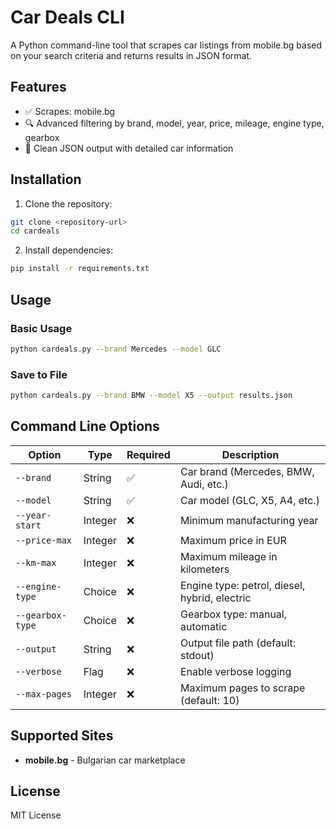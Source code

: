 # Car Deals CLI

A Python command-line tool that scrapes car listings from mobile.bg based on your search criteria and returns results in JSON format.

## Features

- ✅ Scrapes: mobile.bg
- 🔍 Advanced filtering by brand, model, year, price, mileage, engine type, gearbox
- 📄 Clean JSON output with detailed car information

## Installation

1. Clone the repository:
```bash
git clone <repository-url>
cd cardeals
```

2. Install dependencies:
```bash
pip install -r requirements.txt
```

## Usage

### Basic Usage

```bash
python cardeals.py --brand Mercedes --model GLC
```

### Save to File

```bash
python cardeals.py --brand BMW --model X5 --output results.json
```

## Command Line Options

| Option | Type | Required | Description |
|--------|------|----------|-------------|
| `--brand` | String | ✅ | Car brand (Mercedes, BMW, Audi, etc.) |
| `--model` | String | ✅ | Car model (GLC, X5, A4, etc.) |
| `--year-start` | Integer | ❌ | Minimum manufacturing year |
| `--price-max` | Integer | ❌ | Maximum price in EUR |
| `--km-max` | Integer | ❌ | Maximum mileage in kilometers |
| `--engine-type` | Choice | ❌ | Engine type: petrol, diesel, hybrid, electric |
| `--gearbox-type` | Choice | ❌ | Gearbox type: manual, automatic |
| `--output` | String | ❌ | Output file path (default: stdout) |
| `--verbose` | Flag | ❌ | Enable verbose logging |
| `--max-pages` | Integer | ❌ | Maximum pages to scrape (default: 10) |

## Supported Sites

- **mobile.bg** - Bulgarian car marketplace

## License

MIT License
